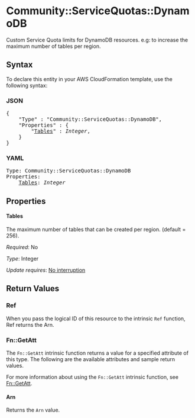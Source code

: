 # Community::ServiceQuotas::DynamoDB

Custom Service Quota limits for DynamoDB resources. e.g: to increase the maximum number of tables per region.

## Syntax

To declare this entity in your AWS CloudFormation template, use the following syntax:

### JSON

<pre>
{
    "Type" : "Community::ServiceQuotas::DynamoDB",
    "Properties" : {
        "<a href="#tables" title="Tables">Tables</a>" : <i>Integer</i>,
    }
}
</pre>

### YAML

<pre>
Type: Community::ServiceQuotas::DynamoDB
Properties:
    <a href="#tables" title="Tables">Tables</a>: <i>Integer</i>
</pre>

## Properties

#### Tables

The maximum number of tables that can be created per region. (default = 256).

_Required_: No

_Type_: Integer

_Update requires_: [No interruption](https://docs.aws.amazon.com/AWSCloudFormation/latest/UserGuide/using-cfn-updating-stacks-update-behaviors.html#update-no-interrupt)

## Return Values

### Ref

When you pass the logical ID of this resource to the intrinsic `Ref` function, Ref returns the Arn.

### Fn::GetAtt

The `Fn::GetAtt` intrinsic function returns a value for a specified attribute of this type. The following are the available attributes and sample return values.

For more information about using the `Fn::GetAtt` intrinsic function, see [Fn::GetAtt](https://docs.aws.amazon.com/AWSCloudFormation/latest/UserGuide/intrinsic-function-reference-getatt.html).

#### Arn

Returns the <code>Arn</code> value.

